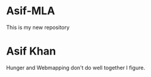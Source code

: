 # Asif-MLA
 This is my new repository
# Asif Khan
Hunger and Webmapping don't do well together I figure.
